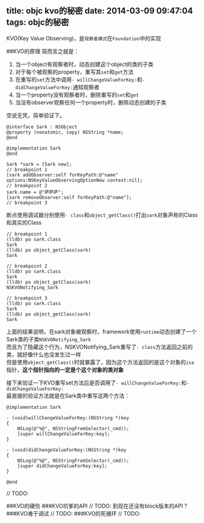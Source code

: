 title: objc kvo的秘密
date: 2014-03-09 09:47:04
tags: objc的秘密
---
KVO(Key Value Observing)，是`观察者模式`在`Foundation`中的实现


##KVO的原理
简而言之就是：
 1. 当一个object有观察者时，动态创建这个object的类的子类
 2. 对于每个被观察的property，重写其`set`和`get`方法
 3. 在重写的`set`方法中调用`- willChangeValueForKey:`和`- didChangeValueForKey:`通知观察者
 4. 当一个property没有观察者时，删除重写的`set`和`get`
 5. 当没有observer观察任何一个property时，删除动态创建的子类

空说无凭，简单验证下。

```
@interface Sark : NSObject
@property (nonatomic, copy) NSString *name;
@end

@implementation Sark
@end
```

```
Sark *sark = [Sark new];
// breakpoint 1
[sark addObserver:self forKeyPath:@"name" options:NSKeyValueObservingOptionNew context:nil];
// breakpoint 2
sark.name = @"萨萨萨";
[sark removeObserver:self forKeyPath:@"name"];
// breakpoint 3
```
断点使用调试器分别使用`- class`和`object_getClass()`打出`sark`对象声称的Class和真实的Class
```
// breakpoint 1
(lldb) po sark.class
Sark
(lldb) po object_getClass(sark)
Sark

// breakpoint 2
(lldb) po sark.class
Sark
(lldb) po object_getClass(sark)
NSKVONotifying_Sark

// breakpoint 3
(lldb) po sark.class
Sark
(lldb) po object_getClass(sark)
Sark
```
上面的结果说明，在sark对象被观察时，framework使用`runtime`动态创建了一个Sark类的子类`NSKVONotifying_Sark`  
而且为了隐藏这个行为，NSKVONotifying_Sark重写了`- class`方法返回之前的类，就好像什么也没发生过一样  
但是使用`object_getClass()`时就暴露了，因为这个方法返回的是这个对象的`isa`指针，**这个指针指向的一定是个这个对象的类对象**  

接下来验证一下KVO重写set方法后是否调用了`- willChangeValueForKey:`和`- didChangeValueForKey:`  
最直接的验证方法就是在Sark类中重写这两个方法：


```
@implementation Sark

- (void)willChangeValueForKey:(NSString *)key
{
    NSLog(@"%@", NSStringFromSelector(_cmd));
    [super willChangeValueForKey:key];
}

- (void)didChangeValueForKey:(NSString *)key
{
    NSLog(@"%@", NSStringFromSelector(_cmd));
    [super didChangeValueForKey:key];
}

@end
```
// TODO:

##KVO的硬伤
###KVO坑爹的API
// TODO:
到现在还没有block版本的API？
###KVO难于调试
// TODO:
###KVO的死循环
// TODO:
